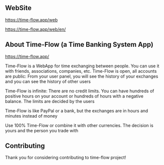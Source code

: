 ## WebSite

https://time-flow.app/web

https://time-flow.app/web/en/

## About Time-Flow (a Time Banking System App)

https://time-flow.app/

Time-Flow is a WebApp for time exchanging between people. You can use it with friends, associations, companies, etc.
Time-Flow is open, all accounts are public: From your user panel, you will see the history of your exchanges and you can see the history of other users

Time-Flow is infinite: There are no credit limits. You can have hundreds of positive hours on your account or hundreds of hours with a negative balance. The limits are decided by the users

Time-Flow is like PayPal or a bank, but the exchanges are in hours and minutes instead of money

Use 100% Time-Flow or combine it with other currencies. The decision is yours and the person you trade with


## Contributing

Thank you for considering contributing to time-flow project!
